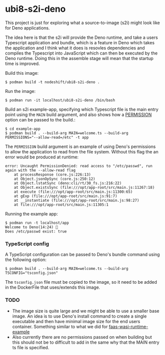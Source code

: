 # ubi8-s2i-deno
This project is just for exploring what a source-to-image (s2i) might look like
for Deno applications.

The idea here is that the s2i will provide the Deno runtime, and take a users
Typescript application and bundle, which is a feature in Deno which takes the
application and I think what it does is resovles dependencies and compiles
the Typescript into JavaScript which can then be executed by the Deno runtime.
Doing this in the assemble stage will mean that the startup time is improved.

Build this image:
```console
$ podman build -t nodeshift/ubi8-s2i-deno .
```

Run the image:
```console
$ podman run -it localhost/ubi8-s2i-deno /bin/bash
```

Build an s2i example-app, specifying which Typescript file is the main entry
point using the `MAIN` build argument, and also shows how a
[PERMISSION](https://deno.land/manual/getting_started/permissions) option can
be passed to the build.:
```console
$ cd example-app
$ podman build . --build-arg MAIN=welcome.ts --build-arg PERMISSIONS="--allow-read=/etc" -t app
```
The `PERMISSION` build argument is an example of using Deno's permissions to
allow the application to read from the file system. Without this flag the an
error would be produced at runtime:
```console
error: Uncaught PermissionDenied: read access to "/etc/passwd", run again with the --allow-read flag
    at processResponse (core.js:226:13)
    at Object.jsonOpSync (core.js:250:12)
    at Object.lstatSync (deno:cli/rt/30_fs.js:216:22)
    at Object.existsSync (file:///opt/app-root/src/main.js:11267:18)
    at execute (file:///opt/app-root/src/main.js:11300:65)
    at gExp (file:///opt/app-root/src/main.js:91:7)
    at __instantiate (file:///opt/app-root/src/main.js:98:27)
    at file:///opt/app-root/src/main.js:11305:1
```

Running the example app:
```console
$ podman run -t localhost/app 
Welcome to Deno(14:24) 🦕
Does /etc/passwd exist: true
```

### TypeScript config
A TypeScript configuration can be passed to Deno's bundle command using the
following option:
```console
$ podman build . --build-arg MAIN=welcome.ts --build-arg TSCONFIG="tsconfig.json"
```
The `tsconfig.json` file must be copied to the image, so it need to be added
in the DockerFile that uses/extends this image.

### TODO
* The image size is quite large and we might be able to use a smaller
base image. An idea is to use Deno's install command to create a single executable
and then have minimal image size for the end users container. Something similar
to what we did for [faas-wasi-runtime-example](https://github.com/danbev/faas-wasi-runtime-example/blob/master/Dockerfile)
* Also currently there are no permissions passed on when building but this should
not be to difficult to add in the same why that the MAIN entry ts file is specified.
